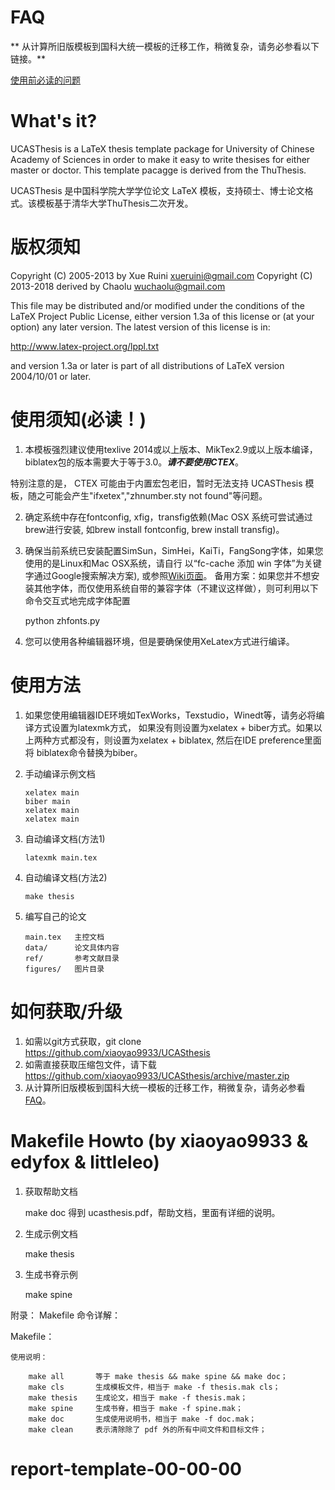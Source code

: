 FAQ
===
** 从计算所旧版模板到国科大统一模板的迁移工作，稍微复杂，请务必参看以下链接。**

[使用前必读的问题](https://github.com/xiaoyao9933/UCASthesis/wiki)

What's it?
==========

UCASThesis is a LaTeX thesis template package for University of Chinese Academy of Sciences in order to
make it easy to write thesises for either master or doctor. This template pacagge is derived from the 
ThuThesis.

UCASThesis 是中国科学院大学学位论文 LaTeX 模板，支持硕士、博士论文格式。该模板基于清华大学ThuThesis二次开发。

版权须知
========
Copyright (C) 2005-2013 by Xue Ruini <xueruini@gmail.com>
Copyright (C) 2013-2018 derived by Chaolu <wuchaolu@gmail.com>

This file may be distributed and/or modified under the
conditions of the LaTeX Project Public License, either version 1.3a
of this license or (at your option) any later version.
The latest version of this license is in:

http://www.latex-project.org/lppl.txt

and version 1.3a or later is part of all distributions of LaTeX
version 2004/10/01 or later.

使用须知(必读！)
========

1. 本模板强烈建议使用texlive 2014或以上版本、MikTex2.9或以上版本编译，biblatex包的版本需要大于等于3.0。***请不要使用CTEX***。
  
  特别注意的是， CTEX 可能由于内置宏包老旧，暂时无法支持 UCASThesis 模板，随之可能会产生"ifxetex","zhnumber.sty not found"等问题。

2. 确定系统中存在fontconfig, xfig，transfig依赖(Mac OSX 系统可尝试通过brew进行安装, 如brew install fontconfig, brew install transfig)。

3. 确保当前系统已安装配置SimSun，SimHei，KaiTi，FangSong字体，如果您使用的是Linux和Mac OSX系统，请自行
以“fc-cache 添加 win 字体”为关键字通过Google搜索解决方案), 或参照[Wiki页面](https://github.com/xiaoyao9933/UCASthesis/wiki)。
备用方案：如果您并不想安装其他字体，而仅使用系统自带的兼容字体（不建议这样做），则可利用以下命令交互式地完成字体配置

    python zhfonts.py

4. 您可以使用各种编辑器环境，但是要确保使用XeLatex方式进行编译。

使用方法
========
1. 如果您使用编辑器IDE环境如TexWorks，Texstudio，Winedt等，请务必将编译方式设置为latexmk方式， 如果没有则设置为xelatex + biber方式。如果以上两种方式都没有，则设置为xelatex + biblatex, 然后在IDE preference里面将 biblatex命令替换为biber。

2. 手动编译示例文档
          
       xelatex main
       biber main
       xelatex main
       xelatex main

3. 自动编译文档(方法1)

       latexmk main.tex

4. 自动编译文档(方法2)

       make thesis

5. 编写自己的论文

       main.tex   主控文档
       data/      论文具体内容
       ref/       参考文献目录
       figures/   图片目录
   

如何获取/升级
=============
1. 如需以git方式获取，git clone https://github.com/xiaoyao9933/UCASthesis
2. 如需直接获取压缩包文件，请下载 https://github.com/xiaoyao9933/UCASthesis/archive/master.zip
3. 从计算所旧版模板到国科大统一模板的迁移工作，稍微复杂，请务必参看 [FAQ](https://github.com/xiaoyao9933/UCASthesis/wiki)。


Makefile Howto (by xiaoyao9933 & edyfox & littleleo)
====================================================
1. 获取帮助文档

   make doc   得到 ucasthesis.pdf，帮助文档，里面有详细的说明。

2. 生成示例文档

   make thesis

3. 生成书脊示例   

   make spine

附录： Makefile 命令详解：

Makefile：

    使用说明：

        make all       等于 make thesis && make spine && make doc；
        make cls       生成模板文件，相当于 make -f thesis.mak cls；
        make thesis    生成论文，相当于 make -f thesis.mak；
        make spine     生成书脊，相当于 make -f spine.mak；
        make doc       生成使用说明书，相当于 make -f doc.mak；
        make clean     表示清除除了 pdf 外的所有中间文件和目标文件；



# report-template-00-00-00
